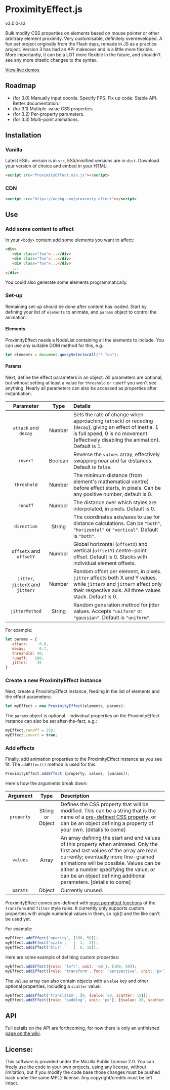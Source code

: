 # ProximityEffect.js

v3.0.0-a3

Bulk modify CSS properties on elements based on mouse pointer or other arbitrary element proximity. Very customisable, definitely overdeveloped. A fun pet project originally from the Flash days, remade in JS as a practice project. Version 3 has had an API makeover and is a little more flexible. More importantly, it can be a LOT more flexible in the future, and shouldn't see any more drastic changes to the syntax. 

[View live demos](http://lab.adasha.com/components/proximity-effect)

## Roadmap

- (for 3.0) Manually input coords. Specify FPS. Fix up code. Stable API. Better documentation.
- (for 3.1) Multiple-value CSS properties.
- (for 3.2) Per-property parameters.
- (for 3.3) Multi-point animations.

## Installation

### Vanilla

Latest ES6+ version is in `src`, ES5/minified versions are in `dist`. Download your version of choice and embed in your HTML:
```html
<script src="ProximityEffect.min.js"></script>
```

### CDN

```html
<script src="https://unpkg.com/proximity-effect"></script>
```

## Use

### Add some content to affect

In your `<body>` content add some elements you want to affect:

```html
<div>
   <div class="foo">...</div>
   <div class="foo">...</div>
   <div class="foo">...</div>
   ...
</div>
```

You could also generate some elements programmatically.

### Set-up

Remaining set-up should be done after content has loaded. Start by defining your list of `elements` to animate, and `params` object to control the animation.

#### Elements

ProximityEffect needs a NodeList containing all the elements to include. You can use any suitable DOM method for this, e.g.:

```javascript
let elements = document.querySelectorAll("*.foo");
```

#### Params

Next, define the effect parameters in an object. All parameters are optional, but without setting at least a value for `threshold` or `runoff` you won't see anything. Nearly all parameters can also be accessed as properties after instantiation.

| Parameter | Type | Details |
| :---: | :---: | :--- |
| `attack` and `decay` | Number | Sets the rate of change when approaching (`attack`) or receding (`decay`), giving an effect of inertia. 1 is full speed,  0 is no movement (effectively disabling the animation). Default is 1. |
| `invert` | Boolean | Reverse the `values` array, effectively swapping near and far distances. Default is `false`. |
| `threshold` | Number | The minimum distance (from element's mathematical centre) before effect starts, in pixels. Can be any positive number, default is 0. |
| `runoff` | Number | The distance over which styles are interpolated, in pixels. Default is 0. |
| `direction` | String | The coordinates axis/axes to use for distance calculations. Can be `"both"`, `"horizontal"` or `"vertical"`. Default is `"both"`. |
| `offsetX` and `offsetY` | Number | Global horizontal (`offsetX`) and vertical (`offsetY`) centre-point offset. Default is 0. Stacks with individual element offsets. |
| `jitter`, `jitterX` and `jitterY` | Number | Random offset per element, in pixels. `jitter` affects both X and Y values, while `jitterX` and `jitterY` affect only their respective axis. All three values stack. Default is 0. |
| `jitterMethod` | String | Random generation method for jitter values. Accepts `"uniform"` or `"gaussian"`. Default is `"uniform"`. |

For example:

```javascript
let params = {
   attack:     0.8,
   decay:      0.7,
   threshold: 40,
   runoff:   100,
   jitter:    35
}
```

### Create a new ProximityEffect instance

Next, create a ProximityEffect instance, feeding in the list of elements and the effect parameters:

```javascript
let myEffect = new ProximityEffect(elements, params);
```

The `params` object is optional - individual properties on the ProximityEffect instance can also be set after-the-fact, e.g.:

```javascript
myEffect.runoff = 250;
myEffect.invert = true;
```

### Add effects

Finally, add animation properties to the ProximityEffect instance as you see fit. The `addEffect()` method is used for this:

```javascript
ProximityEffect.addEffect (property, values, [params]);
```

Here's how the arguments break down:

| Argument | Type | Description |
| :---: | :---: | :--- |
| `property` | String or Object | Defines the CSS property that will be modified. This can be a string that is the name of a [pre-defined CSS property](https://github.com/Adasha/proximity-effect/wiki/API-reference#supported-effects), or can be an object defining a property of your own. [details to come] |
| `values` | Array | An array defining the start and end values of this property when animated. Only the first and last values of the array are read currently; eventually more fine-grained animations will be possible. Values can be either a number specifying the value, or can be an object defining additional parameters. [details to come] |
| `params` | Object | Currently unused. |

ProximityEffect comes pre-defined with [most permitted functions](https://github.com/Adasha/proximity-effect/wiki/API-reference#supported-effects) of the `transform` and `filter` style rules. It currently only supports custom properties with single numerical values in them, so rgb() and the like can't be used yet.

For example:

```javascript
myEffect.addEffect('opacity', [100, 50]);
myEffect.addEffect('scale',   [  1,  2]);
myEffect.addEffect('blur',    [  0, 10]);
```

Here are some example of defining custom properties:

```javascript
myEffect.addEffect({rule: 'left', unit: 'em'}, [100, 50]);
myEffect.addEffect({rule: 'transform', func: 'perspective', unit: 'px'},  [100, 50]);
```

The `values` array can also contain objects with a `value` key and other optional properties, including a `scatter` value:

```javascript
myEffect.addEffect('translateX', [0, {value: 50, scatter: 15}]);
myEffect.addEffect({rule: 'padding', unit: 'px'}, [{value: 20, scatter: 30}, {value: 100, scatter: 50}]);
```

## API

Full details on the API are forthcoming, for now there is only an unfinished [page on the wiki](https://github.com/Adasha/proximity-effect/wiki/API-reference).



## License:

This software is provided under the Mozilla Public License 2.0. You can freely use the code in your own projects, using any license, without limitation, but if you modify the code base those changes must be pushed back under the same MPL2 license. Any copyright/credits must be left intact.
